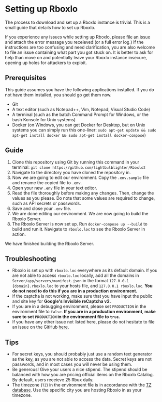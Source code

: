# Setting up Rboxlo
The process to download and set up a Rboxlo instance is trivial. This is a small guide that details how to set up Rboxlo.

If you experience any issues while setting up Rboxlo, please [file an issue](https://github.com/lightbulblighter/Rboxlo2/issues/new) and attach the error message you receieved (or a full error log.) If the instructions are too confusing and need clarification, you are also welcome to file an issue containing what part you got stuck on. It is better to ask for help than move on and potentially leave your Rboxlo instance insecure, opening up holes for attackers to exploit.

## Prerequisites
This guide assumes you have the following applications installed. If you do not have them installed, you should go get them now.

- Git
- A text editor (such as Notepad++, Vim, Notepad, Visual Studio Code)
- A terminal (such as the batch Command Prompt for Windows, or the bash Konsole for Unix systems)
- Docker (on Windows, you can get Docker for Desktop, but on Unix systems you can simply run this one-liner: `sudo apt-get update && sudo apt-get install docker && sudo apt-get install docker-compose`)

## Guide
1. Clone this repository using Git by running this command in your terminal: `git clone https://github.com/lightbulblighter/Rboxlo2`
2. Navigate to the directory you have cloned the repository in.
3. Now we are going to edit our environment. Copy the `.env.sample` file and rename the copied file to `.env`.
4. Open your new `.env` file in your text editor.
5. Read the file thoroughly before making any changes. Then, change the values as you please. Do note that some values are required to change, such as API secrets or passwords.
6. Save and close your `.env` file.
7. We are done editing our environment. We are now going to build the Rboxlo Server.
8. The Rboxlo Server is now set up. Run `docker-compose up --build` to build and run it. Navigate to `rboxlo.loc` to see the Rboxlo Server in action.

We have finished building the Rboxlo Server.

## Troubleshooting
- Rboxlo is set up with `rboxlo.loc` everywhere as its default domain. If you are not able to access `rboxlo.loc` locally, add all the domains in `Server/app/servers/manifest.json` in the format `127.0.0.1 {domain}.rboxlo.loc` to your hosts file, and `127.0.0.1 rboxlo.loc`. **You do not need to do this if you are in a production environment.**
- If the captcha is not working, make sure that you have input the public and site key for **Google's Invisible reCaptcha v2.**
- If you are in a debugging environment, please set `PRODUCTION` in the environment file to `false`. **If you are in a production environment, make sure to set `PRODUCTION` in the environment file to `true`.**
- If you have any other issue not listed here, please do not hesitate to file an issue on the GitHub [here](https://github.com/lightbulblighter/Rboxlo/issues/new).

## Tips
- For secret keys, you should probably just use a random text generator as the key, as you are not able to access the data. Secret keys are not passwords, and in most cases you will never be using them.
- Be generous! Give your users a nice stipend. The stipend should be balanced with how you are pricing official items on the Rboxlo Catalog. By default, users receieve 25 Rbux daily.
- The timezone (`TZ`) in the environment file is in accordance with the [TZ database](https://en.wikipedia.org/wiki/List_of_tz_database_time_zones). Use the specific city you are hosting Rboxlo in as your timezone.
